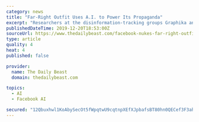 ```yaml
---
category: news
title: "Far-Right Outfit Uses A.I. to Power Its Propaganda"
excerpt: "Researchers at the disinformation-tracking groups Graphika and the Atlantic Council’s Digital Forensic Research Lab found that “dozens” of the fake accounts found in the network taken down by Facebook had avatars that had been generated by AI ..."
publishedDateTime: 2019-12-20T18:53:00Z
sourceUrl: https://www.thedailybeast.com/facebook-nukes-far-right-outfit-that-used-ai-to-power-its-propaganda
type: article
quality: 4
heat: 4
published: false

provider:
  name: The Daily Beast
  domain: thedailybeast.com

topics:
  - AI
  - Facebook AI

secured: "12Qbuxhwl1KoAbySecOt5fWpqtwU9cqtnpXEfXJpbafsBT80hn0QECef3F3ah5nwal9Uf95ckFZ178WlAgvjO7DyAuh3Pcw14SWSKNPVYPv8mK/EBClDivhlr3Ffnltzejfvg6Vaq0J07ut2L7oxTWFD21UuN50IKI1nksuV/xJH+p4hBTGW8Tqfb2F21JmSTGv+xkPDb4TLLRE2VILbz0xjVe/UL3fdEzyqT0GZ60kT6O/cYGcUO55sVkT0aCWpAqOq9arPYq7hXyYdJ7byTygNQSzIsitSOc+Y2XJlwP0=;JKV+WqXENp3k4g8sjVI4Iw=="
---
```



